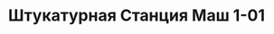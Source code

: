 ---
id: '47'
title: Штукатурная Станция Маш 1-01
description: Залог 8000 рублей
price: '2000'
order: 47
default_thumbnail_image: images/stanciya_sm.jpg
default_original_image: images/stanciya.jpg
category: content/category/07specteh.md
featured: true
layout: product
---